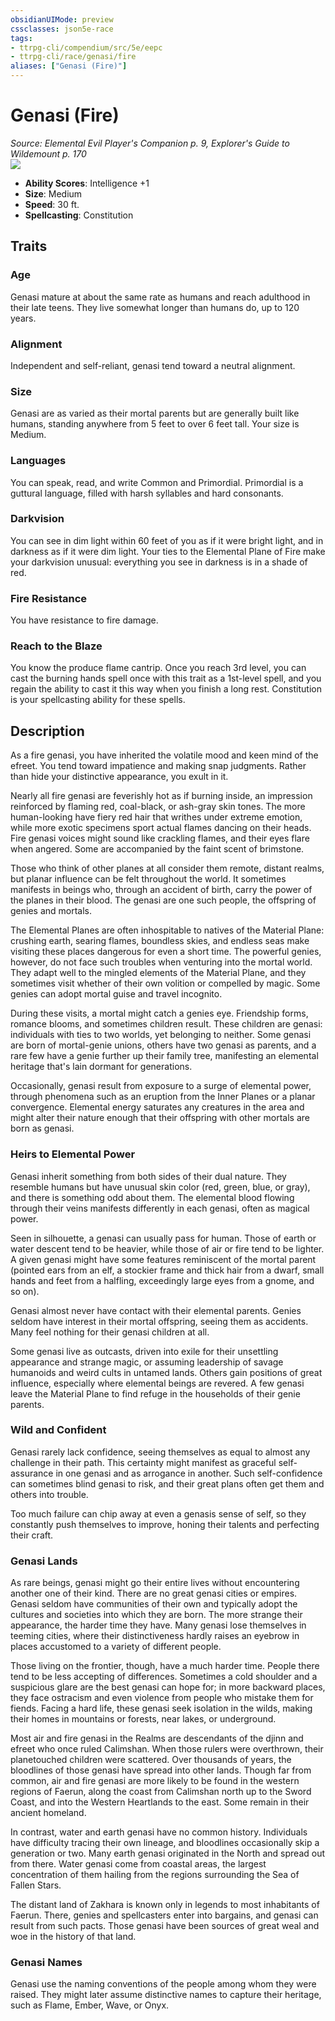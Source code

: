 ```yaml
---
obsidianUIMode: preview
cssclasses: json5e-race
tags:
- ttrpg-cli/compendium/src/5e/eepc
- ttrpg-cli/race/genasi/fire
aliases: ["Genasi (Fire)"]
---
```

# Genasi (Fire)
*Source: Elemental Evil Player's Companion p. 9, Explorer's Guide to Wildemount p. 170*  
![](races/EEPC/Genasi.webp#right)  

- **Ability Scores**: Intelligence +1
- **Size**: Medium
- **Speed**: 30 ft.
- **Spellcasting**: Constitution

## Traits

### Age

Genasi mature at about the same rate as humans and reach adulthood in their late teens. They live somewhat longer than humans do, up to 120 years.

### Alignment

Independent and self-reliant, genasi tend toward a neutral alignment.

### Size

Genasi are as varied as their mortal parents but are generally built like humans, standing anywhere from 5 feet to over 6 feet tall. Your size is Medium.

### Languages

You can speak, read, and write Common and Primordial. Primordial is a guttural language, filled with harsh syllables and hard consonants.

### Darkvision

You can see in dim light within 60 feet of you as if it were bright light, and in darkness as if it were dim light. Your ties to the Elemental Plane of Fire make your darkvision unusual: everything you see in darkness is in a shade of red.

### Fire Resistance

You have resistance to fire damage.

### Reach to the Blaze

You know the produce flame cantrip. Once you reach 3rd level, you can cast the burning hands spell once with this trait as a 1st-level spell, and you regain the ability to cast it this way when you finish a long rest. Constitution is your spellcasting ability for these spells.

## Description

As a fire genasi, you have inherited the volatile mood and keen mind of the efreet. You tend toward impatience and making snap judgments. Rather than hide your distinctive appearance, you exult in it.

Nearly all fire genasi are feverishly hot as if burning inside, an impression reinforced by flaming red, coal-black, or ash-gray skin tones. The more human-looking have fiery red hair that writhes under extreme emotion, while more exotic specimens sport actual flames dancing on their heads. Fire genasi voices might sound like crackling flames, and their eyes flare when angered. Some are accompanied by the faint scent of brimstone.

Those who think of other planes at all consider them remote, distant realms, but planar influence can be felt throughout the world. It sometimes manifests in beings who, through an accident of birth, carry the power of the planes in their blood. The genasi are one such people, the offspring of genies and mortals.

The Elemental Planes are often inhospitable to natives of the Material Plane: crushing earth, searing flames, boundless skies, and endless seas make visiting these places dangerous for even a short time. The powerful genies, however, do not face such troubles when venturing into the mortal world. They adapt well to the mingled elements of the Material Plane, and they sometimes visit whether of their own volition or compelled by magic. Some genies can adopt mortal guise and travel incognito.

During these visits, a mortal might catch a genies eye. Friendship forms, romance blooms, and sometimes children result. These children are genasi: individuals with ties to two worlds, yet belonging to neither. Some genasi are born of mortal-genie unions, others have two genasi as parents, and a rare few have a genie further up their family tree, manifesting an elemental heritage that's lain dormant for generations.

Occasionally, genasi result from exposure to a surge of elemental power, through phenomena such as an eruption from the Inner Planes or a planar convergence. Elemental energy saturates any creatures in the area and might alter their nature enough that their offspring with other mortals are born as genasi.

### Heirs to Elemental Power

Genasi inherit something from both sides of their dual nature. They resemble humans but have unusual skin color (red, green, blue, or gray), and there is something odd about them. The elemental blood flowing through their veins manifests differently in each genasi, often as magical power.

Seen in silhouette, a genasi can usually pass for human. Those of earth or water descent tend to be heavier, while those of air or fire tend to be lighter. A given genasi might have some features reminiscent of the mortal parent (pointed ears from an elf, a stockier frame and thick hair from a dwarf, small hands and feet from a halfling, exceedingly large eyes from a gnome, and so on).

Genasi almost never have contact with their elemental parents. Genies seldom have interest in their mortal offspring, seeing them as accidents. Many feel nothing for their genasi children at all.

Some genasi live as outcasts, driven into exile for their unsettling appearance and strange magic, or assuming leadership of savage humanoids and weird cults in untamed lands. Others gain positions of great influence, especially where elemental beings are revered. A few genasi leave the Material Plane to find refuge in the households of their genie parents.

### Wild and Confident

Genasi rarely lack confidence, seeing themselves as equal to almost any challenge in their path. This certainty might manifest as graceful self-assurance in one genasi and as arrogance in another. Such self-confidence can sometimes blind genasi to risk, and their great plans often get them and others into trouble.

Too much failure can chip away at even a genasis sense of self, so they constantly push themselves to improve, honing their talents and perfecting their craft.

### Genasi Lands

As rare beings, genasi might go their entire lives without encountering another one of their kind. There are no great genasi cities or empires. Genasi seldom have communities of their own and typically adopt the cultures and societies into which they are born. The more strange their appearance, the harder time they have. Many genasi lose themselves in teeming cities, where their distinctiveness hardly raises an eyebrow in places accustomed to a variety of different people.

Those living on the frontier, though, have a much harder time. People there tend to be less accepting of differences. Sometimes a cold shoulder and a suspicious glare are the best genasi can hope for; in more backward places, they face ostracism and even violence from people who mistake them for fiends. Facing a hard life, these genasi seek isolation in the wilds, making their homes in mountains or forests, near lakes, or underground.

Most air and fire genasi in the Realms are descendants of the djinn and efreet who once ruled Calimshan. When those rulers were overthrown, their planetouched children were scattered. Over thousands of years, the bloodlines of those genasi have spread into other lands. Though far from common, air and fire genasi are more likely to be found in the western regions of Faerun, along the coast from Calimshan north up to the Sword Coast, and into the Western Heartlands to the east. Some remain in their ancient homeland.

In contrast, water and earth genasi have no common history. Individuals have difficulty tracing their own lineage, and bloodlines occasionally skip a generation or two. Many earth genasi originated in the North and spread out from there. Water genasi come from coastal areas, the largest concentration of them hailing from the regions surrounding the Sea of Fallen Stars.

The distant land of Zakhara is known only in legends to most inhabitants of Faerun. There, genies and spellcasters enter into bargains, and genasi can result from such pacts. Those genasi have been sources of great weal and woe in the history of that land.

### Genasi Names

Genasi use the naming conventions of the people among whom they were raised. They might later assume distinctive names to capture their heritage, such as Flame, Ember, Wave, or Onyx.